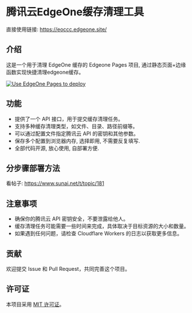 # 腾讯云EdgeOne缓存清理工具

直接使用链接: https://eoccc.edgeone.site/

## 介绍
这是一个用于清理 EdgeOne 缓存的 Edgeone Pages 项目, 通过静态页面+边缘函数实现快捷清理edgeone缓存。

[![Use EdgeOne Pages to deploy](https://cdnstatic.tencentcs.com/edgeone/pages/deploy.svg)](https://edgeone.ai/pages/new?repository-url=https://github.com/woodchen-ink/Edgeone_CleanCache)

## 功能

- 提供了一个 API 接口，用于提交缓存清理任务。
- 支持多种缓存清理类型，如文件、目录、路径前缀等。
- 可以通过配置文件指定腾讯云 API 的密钥和其他参数。
- 保存多个配置到浏览器内存, 选择即用, 不需要反复填写.
- 全部代码开源, 放心使用, 自部署方便.

## 分步骤部署方法

看帖子: https://www.sunai.net/t/topic/181

## 注意事项

- 确保你的腾讯云 API 密钥安全，不要泄露给他人。
- 缓存清理任务可能需要一些时间来完成，具体取决于目标资源的大小和数量。
- 如果遇到任何问题，请检查 Cloudflare Workers 的日志以获取更多信息。

## 贡献

欢迎提交 Issue 和 Pull Request，共同完善这个项目。

## 许可证

本项目采用 [MIT 许可证](LICENSE)。
